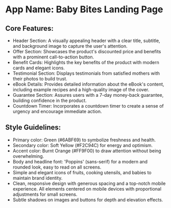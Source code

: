 # **App Name**: Baby Bites Landing Page

## Core Features:

- Header Section: A visually appealing header with a clear title, subtitle, and background image to capture the user's attention.
- Offer Section: Showcases the product's discounted price and benefits with a prominent call-to-action button.
- Benefit Cards: Highlights the key benefits of the product with modern cards and elegant icons.
- Testimonial Section: Displays testimonials from satisfied mothers with their photos to build trust.
- eBook Details: Provides detailed information about the eBook's content, including example recipes and a high-quality image of the cover.
- Guarantee Section: Assures users with a 7-day money-back guarantee, building confidence in the product.
- Countdown Timer: Incorporates a countdown timer to create a sense of urgency and encourage immediate action.

## Style Guidelines:

- Primary color: Green (#6ABF69) to symbolize freshness and health.
- Secondary color: Soft Yellow (#F2C94C) for energy and optimism.
- Accent color: Burnt Orange (#FF9F00) to draw attention without being overwhelming.
- Body and headline font: 'Poppins' (sans-serif) for a modern and rounded look, easy to read on all screens.
- Simple and elegant icons of fruits, cooking utensils, and babies to maintain brand identity.
- Clean, responsive design with generous spacing and a top-notch mobile experience. All elements centered on mobile devices with proportional adjustments for small screens.
- Subtle shadows on images and buttons for depth and elevation effects.